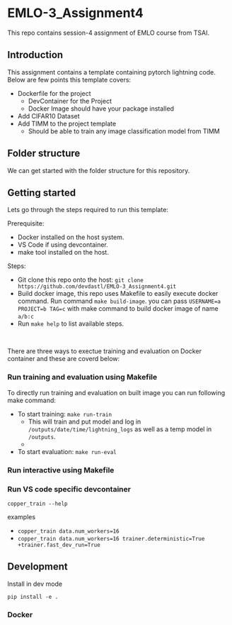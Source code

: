 # EMLO-3_Assignment4
This repo contains session-4 assignment of EMLO course from TSAI.

## Introduction
This assignment contains a template containing pytorch lightning code. Below are few points this template covers:

- Dockerfile for the project
    - DevContainer for the Project
    - Docker Image should have your package installed
- Add CIFAR10 Dataset
- Add TIMM to the project template
    - Should be able to train any image classification model from TIMM
## Folder structure
We can get started with the folder structure for this repository.

## Getting started
Lets go through the steps required to run this template:

Prerequisite:

- Docker installed on the host system.
- VS Code if using devcontainer.
- make tool installed on the host.

Steps: 
- Git clone this repo onto the host: `git clone https://github.com/devdastl/EMLO-3_Assignment4.git`
- Build docker image, this repo uses Makefile to easily execute docker command. Run command `make build-image`. you can pass `USERNAME=a PROJECT=b TAG=c` with make command to build docker image of name `a/b:c`
- Run `make help` to list available steps.
<br>

There are three ways to exectue training and evaluation on Docker container and these are coverd below:

### Run training and evaluation using Makefile
To directly run training and evaluation on built image you can run following make command:
- To start training: `make run-train`
    - This will train and put model and log in `/outputs/date/time/lightning_logs` as well as a temp model in `/outputs`.
    - 
- To start evaluation: `make run-eval`

### Run interactive using Makefile

### Run VS code specific devcontainer



```
copper_train --help
```

examples

- `copper_train data.num_workers=16`
- `copper_train data.num_workers=16 trainer.deterministic=True +trainer.fast_dev_run=True`

## Development

Install in dev mode

```
pip install -e .
```

### Docker

<docker-usage-instructions-here>
